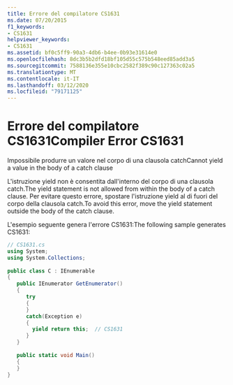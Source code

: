 ```yaml
---
title: Errore del compilatore CS1631
ms.date: 07/20/2015
f1_keywords:
- CS1631
helpviewer_keywords:
- CS1631
ms.assetid: bf0c5ff9-90a3-4db6-b4ee-0b93e31614e0
ms.openlocfilehash: 8dc3b5b2dfd18bf105d55c575b548eed85add3a5
ms.sourcegitcommit: 7588136e355e10cbc2582f389c90c127363c02a5
ms.translationtype: MT
ms.contentlocale: it-IT
ms.lasthandoff: 03/12/2020
ms.locfileid: "79171125"
---
```

# <a name="compiler-error-cs1631"></a><span data-ttu-id="31683-102">Errore del compilatore CS1631</span><span class="sxs-lookup"><span data-stu-id="31683-102">Compiler Error CS1631</span></span>
<span data-ttu-id="31683-103">Impossibile produrre un valore nel corpo di una clausola catch</span><span class="sxs-lookup"><span data-stu-id="31683-103">Cannot yield a value in the body of a catch clause</span></span>  
  
 <span data-ttu-id="31683-104">L'istruzione yield non è consentita dall'interno del corpo di una clausola catch.</span><span class="sxs-lookup"><span data-stu-id="31683-104">The yield statement is not allowed from within the body of a catch clause.</span></span> <span data-ttu-id="31683-105">Per evitare questo errore, spostare l'istruzione yield al di fuori del corpo della clausola catch.</span><span class="sxs-lookup"><span data-stu-id="31683-105">To avoid this error, move the yield statement outside the body of the catch clause.</span></span>  
  
 <span data-ttu-id="31683-106">L'esempio seguente genera l'errore CS1631:</span><span class="sxs-lookup"><span data-stu-id="31683-106">The following sample generates CS1631:</span></span>  
  
```csharp  
// CS1631.cs  
using System;  
using System.Collections;  
  
public class C : IEnumerable  
{  
   public IEnumerator GetEnumerator()
   {  
      try  
      {  
      }  
      catch(Exception e)  
      {  
        yield return this;  // CS1631  
      }  
   }
  
   public static void Main()
   {  
   }  
}  
```
